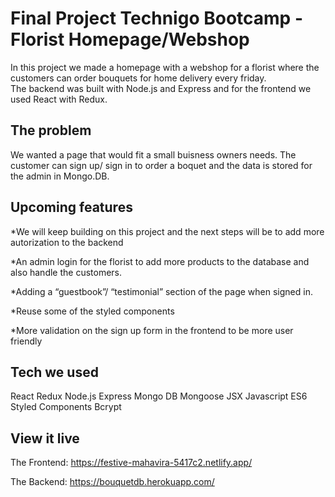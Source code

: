 # Final Project Technigo Bootcamp - Florist Homepage/Webshop
In this project we made a homepage with a webshop for a florist where the customers can order bouquets for home delivery every friday.  
The backend was built with Node.js and Express and for the frontend we used React with Redux. 

## The problem
We wanted a page that would fit a small buisness owners needs. The customer can sign up/ sign in to order a boquet and the data is stored for the admin in Mongo.DB. 

## Upcoming features
*We will keep building on this project and the next steps will be to add more autorization to the backend

*An admin login for the florist to add more products to the database and also handle the customers. 

*Adding a “guestbook”/ “testimonial” section of the page when signed in. 

*Reuse some of the styled components

*More validation on the sign up form in the frontend to be more user friendly

## Tech we used

React Redux Node.js Express Mongo DB Mongoose JSX Javascript ES6 Styled Components Bcrypt

## View it live

The Frontend: 
https://festive-mahavira-5417c2.netlify.app/

The Backend: 
https://bouquetdb.herokuapp.com/
